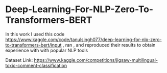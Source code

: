 # Deep-Learning-For-NLP-Zero-To-Transformers-BERT
In this work I used this code https://www.kaggle.com/code/tanulsingh077/deep-learning-for-nlp-zero-to-transformers-bert/input , ran , and reproduced their results to obtain experience with with popular  NLP tools  

Dataset Link: https://www.kaggle.com/competitions/jigsaw-multilingual-toxic-comment-classification
